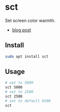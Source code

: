 # sct

Set screen color warmth.

- [blog post](https://www.debugpoint.com/2020/10/adjust-color-temperature-ubuntu-terminal/)

## Install

```bash
sudo apt install sct
```

## Usage

```bash
# set to 5000
sct 5000
# set to 2500
sct 2500
# set to default 6500
sct
```